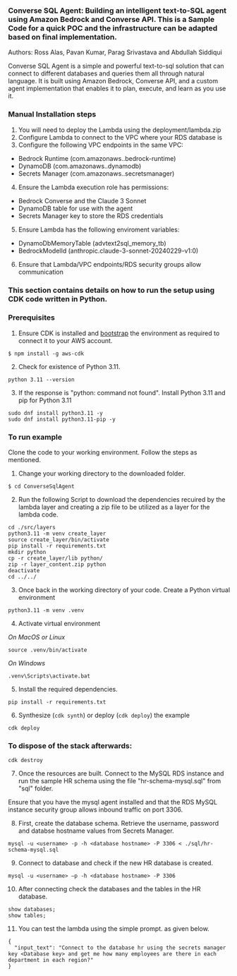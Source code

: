 ### Converse SQL Agent: Building an intelligent text-to-SQL agent using Amazon Bedrock and Converse API. This is a Sample Code for a quick POC and the infrastructure can be adapted based on final implementation.

Authors: Ross Alas, Pavan Kumar, Parag Srivastava and Abdullah Siddiqui 

Converse SQL Agent is a simple and powerful text-to-sql solution that can connect to
different databases and queries them all through natural language. It is built using
Amazon Bedrock, Converse API, and a custom agent implementation that enables it to
plan, execute, and learn as you use it.


### Manual Installation steps

1. You will need to deploy the Lambda using the deployment/lambda.zip 
2. Configure Lambda to connect to the VPC where your RDS database is
3. Configure the following VPC endpoints in the same VPC:
- Bedrock Runtime (com.amazonaws.<region>.bedrock-runtime)
- DynamoDB (com.amazonaws.<region>.dynamodb)
- Secrets Manager  (com.amazonaws.<region>.secretsmanager)
4. Ensure the Lambda execution role has permissions:
- Bedrock Converse and the Claude 3 Sonnet
- DynamoDB table for use with the agent
- Secrets Manager key to store the RDS credentials
5. Ensure Lambda has the following enviroment variables:
- DynamoDbMemoryTable (advtext2sql_memory_tb)
- BedrockModelId (anthropic.claude-3-sonnet-20240229-v1:0)
6. Ensure that Lambda/VPC endpoints/RDS security groups allow communication


### This section contains details on how to run the setup using CDK code written in Python.

### Prerequisites 

1. Ensure CDK is installed and [bootstrap](https://docs.aws.amazon.com/cdk/v2/guide/bootstrapping-env.html) the environment as required to connect it to your AWS account. 
```
$ npm install -g aws-cdk
```

2. Check for existence of Python 3.11. 

```
python 3.11 --version
```

3. If the response is "python: command not found". Install Python 3.11 and pip for Python 3.11
```
sudo dnf install python3.11 -y
sudo dnf install python3.11-pip -y
```

### To run example

Clone the code to your working environment. Follow the steps as mentioned. 

1. Change your working directory to the downloaded folder. 
```
$ cd ConverseSqlAgent
```

2. Run the following Script to download the dependencies recuired by the lambda layer and creating a zip file to be utilized as a layer for the lambda code. 
```
cd ./src/layers
python3.11 -m venv create_layer
source create_layer/bin/activate
pip install -r requirements.txt
mkdir python
cp -r create_layer/lib python/
zip -r layer_content.zip python
deactivate
cd ../../
```

3. Once back in the working directory of your code. Create a Python virtual environment
```
python3.11 -m venv .venv
```

4. Activate virtual environment

_On MacOS or Linux_
```
source .venv/bin/activate
```

_On Windows_
```
.venv\Scripts\activate.bat
```

5. Install the required dependencies.

```
pip install -r requirements.txt
```

6. Synthesize (`cdk synth`) or deploy (`cdk deploy`) the example

```
cdk deploy
```

### To dispose of the stack afterwards:

```
cdk destroy
```

7. Once the resources are built. Connect to the MySQL RDS instance and run the sample HR schema using the file "hr-schema-mysql.sql" from "sql" folder.

Ensure that you have the mysql agent installed and that the RDS MySQL instance security group allows inbound traffic on port 3306.

8. First, create the database schema. Retrieve the username, password and databse hostname values from Secrets Manager.

```
mysql -u <username> -p -h <database hostname> -P 3306 < ./sql/hr-schema-mysql.sql
```

9. Connect to database and check if the new HR database is created.

```
mysql -u <username> –p -h <database hostname> -P 3306
```

10. After connecting check the databases and the tables in the HR database.
```
show databases;
show tables;
```

11. You can test the lambda using the simple prompt. as given below. 

```
{
  "input_text": "Connect to the database hr using the secrets manager key <Database key> and get me how many employees are there in each department in each region?"
}
```
